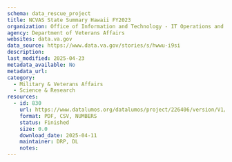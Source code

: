 ```yaml
---
schema: data_rescue_project 
title: NCVAS State Summary Hawaii FY2023
organization: Office of Information and Technology - IT Operations and Services (ITOPS)
agency: Department of Veterans Affairs
websites: data.va.gov
data_source: https://www.data.va.gov/stories/s/hwwu-i9si
description: 
last_modified: 2025-04-23
metadata_available: No
metadata_url: 
category:
  - Military & Veterans Affairs 
  - Science & Research 
resources:
  - id: 830
    url: https://www.datalumos.org/datalumos/project/226406/version/V1/view
    format: PDF, CSV, NUMBERS
    status: Finished
    size: 0.0
    download_date: 2025-04-11
    maintainer: DRP, DL
    notes: 
---
```

